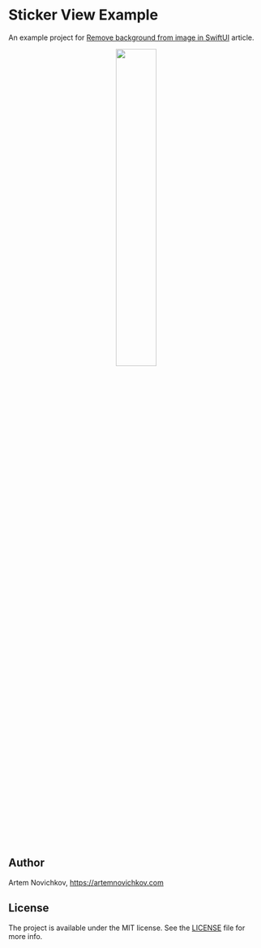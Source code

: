 
# Sticker View Example

An example project for [Remove background from image in SwiftUI](https://www.artemnovichkov.com/blog/remove-background-from-image-in-swiftui) article.

<p align="center"/>
  <img src=".github/final-animation.gif" width="40%"/>
</p>

## Author

Artem Novichkov, https://artemnovichkov.com

## License

The project is available under the MIT license. See the [LICENSE](./LICENSE) file for more info.
